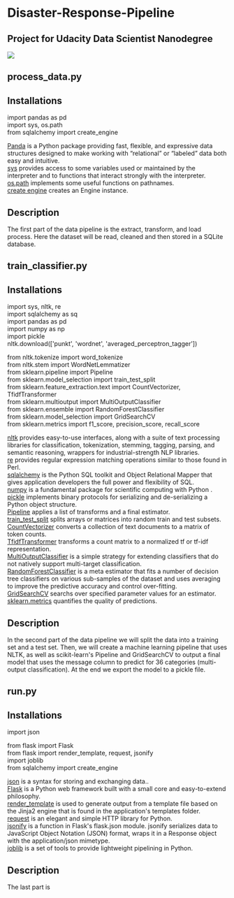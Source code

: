 # Disaster-Response-Pipeline
## Project for Udacity Data Scientist Nanodegree
![](https://upload.wikimedia.org/wikipedia/commons/3/3b/Udacity_logo.png)

## process_data.py
## Installations

import pandas as pd <br>
import sys, os.path <br>
from sqlalchemy import create_engine

[Panda](https://pandas.pydata.org/) is a Python package providing fast, flexible, and expressive data structures designed to make working with “relational” or “labeled” data both easy and intuitive. <br>
[sys](https://docs.python.org/3/library/sys.html) provides access to some variables used or maintained by the interpreter and to functions that interact strongly with the interpreter. <br>
[os.path](https://docs.python.org/3/library/os.path.html) implements some useful functions on pathnames. <br>
[create engine](https://docs.sqlalchemy.org/en/14/core/engines.html) creates an Engine instance.
## Description
The first part of the data pipeline is the extract, transform, and load process. Here the dataset will be read, cleaned and then stored in a SQLite database.  

## train_classifier.py
## Installations

import sys, nltk, re <br>
import sqlalchemy as sq <br>
import pandas as pd <br>
import numpy as np <br>
import pickle <br>
nltk.download(['punkt', 'wordnet', 'averaged_perceptron_tagger']) <br>

from nltk.tokenize import word_tokenize <br>
from nltk.stem import WordNetLemmatizer <br>
from sklearn.pipeline import Pipeline <br>
from sklearn.model_selection import train_test_split <br>
from sklearn.feature_extraction.text import CountVectorizer, TfidfTransformer <br>
from sklearn.multioutput import MultiOutputClassifier <br>
from sklearn.ensemble import RandomForestClassifier <br>
from sklearn.model_selection import GridSearchCV <br>
from sklearn.metrics import f1_score, precision_score, recall_score <br>

[nltk](https://www.nltk.org/) provides easy-to-use interfaces, along with a suite of text processing libraries for classification, tokenization, stemming, tagging, parsing, and semantic reasoning, wrappers for industrial-strength NLP libraries. <br>
[re](https://docs.python.org/3/library/re.html) provides regular expression matching operations similar to those found in Perl. <br>
[sqlalchemy](https://www.sqlalchemy.org/) is the Python SQL toolkit and Object Relational Mapper that gives application developers the full power and flexibility of SQL. <br>
[numpy](https://numpy.org/) is a fundamental package for scientific computing with Python . <br>
[pickle](https://docs.python.org/3/library/pickle.html) implements binary protocols for serializing and de-serializing a Python object structure. <br>
[Pipeline](https://scikit-learn.org/stable/modules/generated/sklearn.pipeline.Pipeline.html) applies a list of transforms and a final estimator. <br>
[train_test_split](https://scikit-learn.org/stable/modules/generated/sklearn.model_selection.train_test_split.html) splits arrays or matrices into random train and test subsets. <br>
[CountVectorizer](https://scikit-learn.org/stable/modules/generated/sklearn.feature_extraction.text.CountVectorizer.html) converts a collection of text documents to a matrix of token counts. <br>
[TfidfTransformer](https://scikit-learn.org/stable/modules/generated/sklearn.feature_extraction.text.TfidfTransformer.html) transforms a count matrix to a normalized tf or tf-idf representation. <br>
[MultiOutputClassifier](https://scikit-learn.org/stable/modules/generated/sklearn.multioutput.MultiOutputClassifier.html) is a simple strategy for extending classifiers that do not natively support multi-target classification. <br>
[RandomForestClassifier](https://scikit-learn.org/stable/modules/generated/sklearn.ensemble.RandomForestClassifier.html) is a meta estimator that fits a number of decision tree classifiers on various sub-samples of the dataset and uses averaging to improve the predictive accuracy and control over-fitting. <br>
[GridSearchCV](https://scikit-learn.org/stable/modules/generated/sklearn.model_selection.GridSearchCV.html) searchs over specified parameter values for an estimator. <br>
[sklearn.metrics](https://scikit-learn.org/stable/modules/model_evaluation.html) quantifies the quality of predictions. <br>
## Description
In the second part of the data pipeline we will split the data into a training set and a test set. Then, we will create a machine learning pipeline that uses NLTK, as well as scikit-learn's Pipeline and GridSearchCV to output a final model that uses the message column to predict for 36 categories (multi-output classification). At the end we export
the model to a pickle file.
## run.py
## Installations

import json <br>

from flask import Flask <br>
from flask import render_template, request, jsonify <br>
import joblib <br>
from sqlalchemy import create_engine <br>

[json](https://www.w3schools.com/python/python_json.asp) is a syntax for storing and exchanging data.. <br>
[Flask](https://www.fullstackpython.com/flask.html) is a Python web framework built with a small core and easy-to-extend philosophy. <br>
[render_template](https://www.fullstackpython.com/flask-templating-render-template-examples.html) is used to generate output from a template file based on the Jinja2 engine that is found in the application's templates folder. <br>
[request](https://docs.python-requests.org/en/latest/) is an elegant and simple HTTP library for Python. <br>
[jsonify](https://www.fullstackpython.com/flask-json-jsonify-examples.html) is a function in Flask's flask.json module. jsonify serializes data to JavaScript Object Notation (JSON) format, wraps it in a Response object with the application/json mimetype. <br>
[joblib](https://joblib.readthedocs.io/en/latest/) is a set of tools to provide lightweight pipelining in Python. <br>
## Description
The last part is
